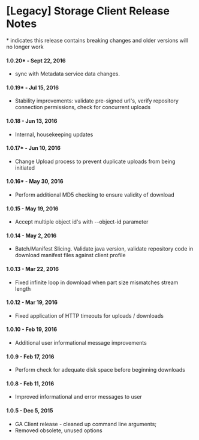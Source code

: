 # [Legacy] Storage Client Release Notes

\* indicates this release contains breaking changes and older versions will no longer work

#### 1.0.20\* - Sept 22, 2016

- sync with Metadata service data changes.

#### 1.0.19\* - Jul 15, 2016

- Stability improvements: validate pre-signed url's, verify repository connection permissions, check for concurrent uploads

#### 1.0.18 - Jun 13, 2016

- Internal, housekeeping updates

#### 1.0.17\* - Jun 10, 2016

- Change Upload process to prevent duplicate uploads from being initiated

#### 1.0.16\* - May 30, 2016

- Perform additional MD5 checking to ensure validity of download

#### 1.0.15 - May 19, 2016

- Accept multiple object id's with --object-id parameter

#### 1.0.14 - May 2, 2016

- Batch/Manifest Slicing. Validate java version, validate repository code in download manifest files against client profile

#### 1.0.13 - Mar 22, 2016

- Fixed infinite loop in download when part size mismatches stream length

#### 1.0.12 - Mar 19, 2016

- Fixed application of HTTP timeouts for uploads / downloads

#### 1.0.10 - Feb 19, 2016

- Additional user informational message improvements

#### 1.0.9 - Feb 17, 2016

- Perform check for adequate disk space before beginning downloads

#### 1.0.8 - Feb 11, 2016

- Improved informational and error messages to user

#### 1.0.5 - Dec 5, 2015

- GA Client release - cleaned up command line arguments;
- Removed obsolete, unused options
